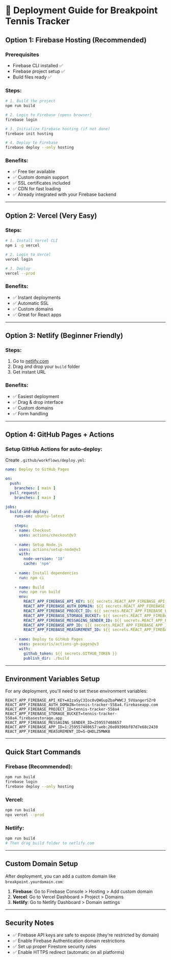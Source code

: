 # 🚀 Deployment Guide for Breakpoint Tennis Tracker

## Option 1: Firebase Hosting (Recommended)

### Prerequisites
- Firebase CLI installed ✅
- Firebase project setup ✅
- Build files ready ✅

### Steps:
```bash
# 1. Build the project
npm run build

# 2. Login to Firebase (opens browser)
firebase login

# 3. Initialize Firebase hosting (if not done)
firebase init hosting

# 4. Deploy to Firebase
firebase deploy --only hosting
```

### Benefits:
- ✅ Free tier available
- ✅ Custom domain support
- ✅ SSL certificates included
- ✅ CDN for fast loading
- ✅ Already integrated with your Firebase backend

---

## Option 2: Vercel (Very Easy)

### Steps:
```bash
# 1. Install Vercel CLI
npm i -g vercel

# 2. Login to Vercel
vercel login

# 3. Deploy
vercel --prod
```

### Benefits:
- ✅ Instant deployments
- ✅ Automatic SSL
- ✅ Custom domains
- ✅ Great for React apps

---

## Option 3: Netlify (Beginner Friendly)

### Steps:
1. Go to [netlify.com](https://netlify.com)
2. Drag and drop your `build` folder
3. Get instant URL

### Benefits:
- ✅ Easiest deployment
- ✅ Drag & drop interface
- ✅ Custom domains
- ✅ Form handling

---

## Option 4: GitHub Pages + Actions

### Setup GitHub Actions for auto-deploy:

Create `.github/workflows/deploy.yml`:

```yaml
name: Deploy to GitHub Pages

on:
  push:
    branches: [ main ]
  pull_request:
    branches: [ main ]

jobs:
  build-and-deploy:
    runs-on: ubuntu-latest
    
    steps:
    - name: Checkout
      uses: actions/checkout@v3
      
    - name: Setup Node.js
      uses: actions/setup-node@v3
      with:
        node-version: '18'
        cache: 'npm'
        
    - name: Install dependencies
      run: npm ci
      
    - name: Build
      run: npm run build
      env:
        REACT_APP_FIREBASE_API_KEY: ${{ secrets.REACT_APP_FIREBASE_API_KEY }}
        REACT_APP_FIREBASE_AUTH_DOMAIN: ${{ secrets.REACT_APP_FIREBASE_AUTH_DOMAIN }}
        REACT_APP_FIREBASE_PROJECT_ID: ${{ secrets.REACT_APP_FIREBASE_PROJECT_ID }}
        REACT_APP_FIREBASE_STORAGE_BUCKET: ${{ secrets.REACT_APP_FIREBASE_STORAGE_BUCKET }}
        REACT_APP_FIREBASE_MESSAGING_SENDER_ID: ${{ secrets.REACT_APP_FIREBASE_MESSAGING_SENDER_ID }}
        REACT_APP_FIREBASE_APP_ID: ${{ secrets.REACT_APP_FIREBASE_APP_ID }}
        REACT_APP_FIREBASE_MEASUREMENT_ID: ${{ secrets.REACT_APP_FIREBASE_MEASUREMENT_ID }}
        
    - name: Deploy to GitHub Pages
      uses: peaceiris/actions-gh-pages@v3
      with:
        github_token: ${{ secrets.GITHUB_TOKEN }}
        publish_dir: ./build
```

---

## Environment Variables Setup

For any deployment, you'll need to set these environment variables:

```
REACT_APP_FIREBASE_API_KEY=AIzaSyC3Ioc0vQWGupZbaPWWCJ_5VUangerSZr0
REACT_APP_FIREBASE_AUTH_DOMAIN=tennis-tracker-558a4.firebaseapp.com
REACT_APP_FIREBASE_PROJECT_ID=tennis-tracker-558a4
REACT_APP_FIREBASE_STORAGE_BUCKET=tennis-tracker-558a4.firebasestorage.app
REACT_APP_FIREBASE_MESSAGING_SENDER_ID=259557408657
REACT_APP_FIREBASE_APP_ID=1:259557408657:web:26e09396bf87d7e68c2430
REACT_APP_FIREBASE_MEASUREMENT_ID=G-QHDLZ5MWKB
```

---

## Quick Start Commands

### Firebase (Recommended):
```bash
npm run build
firebase login
firebase deploy --only hosting
```

### Vercel:
```bash
npm run build
npx vercel --prod
```

### Netlify:
```bash
npm run build
# Then drag build folder to netlify.com
```

---

## Custom Domain Setup

After deployment, you can add a custom domain like `breakpoint.yourdomain.com`:

1. **Firebase**: Go to Firebase Console > Hosting > Add custom domain
2. **Vercel**: Go to Vercel Dashboard > Project > Domains
3. **Netlify**: Go to Netlify Dashboard > Domain settings

---

## Security Notes

- ✅ Firebase API keys are safe to expose (they're restricted by domain)
- ✅ Enable Firebase Authentication domain restrictions
- ✅ Set up proper Firestore security rules
- ✅ Enable HTTPS redirect (automatic on all platforms)
